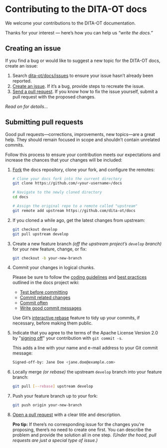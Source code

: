 # Contributing to the DITA-OT docs

We welcome your contributions to the DITA-OT documentation.

Thanks for your interest — here’s how you can help us _“write the docs.”_

## Creating an issue

If you find a bug or would like to suggest a new topic for the DITA-OT docs, create an issue:

1. Search [dita-ot/docs/issues][1] to ensure your issue hasn’t already been reported.
2. [Create an issue][2]. If it’s a bug, provide steps to recreate the issue.
3. [Send a pull request][3]. If you know how to fix the issue yourself, submit a pull request with the proposed changes.

_Read on for details…_

## Submitting pull requests

Good pull requests—corrections, improvements, new topics—are a great help. They should remain focused in scope and shouldn’t contain unrelated commits.

Follow this process to ensure your contribution meets our expectations and increase the chances that your changes will be included:

1. [Fork][4] the docs repository, clone your fork, and configure the remotes:

   ```bash
   # Clone your docs fork into the current directory
   git clone https://github.com/<your-username>/docs

   # Navigate to the newly cloned directory
   cd docs

   # Assign the original repo to a remote called "upstream"
   git remote add upstream https://github.com/dita-ot/docs
   ```

2. If you cloned a while ago, get the latest changes from upstream:

   ```bash
   git checkout develop
   git pull upstream develop
   ```

3. Create a new feature branch _(off the upstream project’s `develop` branch)_ for your new feature, change, or fix:

   ```bash
   git checkout -b your-new-branch
   ```

4. Commit your changes in logical chunks.

   Please be sure to follow the [coding guidelines][5] and [best practices][6] outlined in the docs project wiki:
   - [Test before committing][7]
   - [Commit related changes][8]
   - [Commit often][9]
   - [Write good commit messages][10]

   Use Git’s [interactive rebase][11] feature to tidy up your commits, if necessary, before making them public.

5. Indicate that you agree to the terms of the Apache License Version 2.0 by "[signing off][12]" your contribution with `git commit -s`.

   This adds a line with your name and e-mail address to your Git commit message:

   ```bash
   Signed-off-by: Jane Doe <jane.doe@example.com>
   ```

6. Locally merge _(or rebase)_ the upstream `develop` branch into your feature branch:

   ```bash
   git pull [--rebase] upstream develop
   ```

7. Push your feature branch up to your fork:

   ```bash
   git push origin your-new-branch
   ```

8. [Open a pull request][3] with a clear title and description.

   **Pro tip:** If there’s no corresponding issue for the changes you're proposing, there’s no need to create one first.
   You can describe the problem and provide the solution all in one step.
   _(Under the hood, pull requests are just a special type of issue.)_

[1]: https://github.com/dita-ot/docs/issues
[2]: https://github.com/dita-ot/docs/issues/new
[3]: https://help.github.com/articles/using-pull-requests/
[4]: https://help.github.com/articles/fork-a-repo/
[5]: https://github.com/dita-ot/docs/wiki/Coding-guidelines
[6]: https://github.com/dita-ot/docs/wiki/Git-workflow#best-practices
[7]: https://github.com/dita-ot/docs/wiki/Git-workflow#test-before-committing
[8]: https://github.com/dita-ot/docs/wiki/Git-workflow#commit-related-changes
[9]: https://github.com/dita-ot/docs/wiki/Git-workflow#commit-often
[10]: https://github.com/dita-ot/docs/wiki/Git-workflow#writing-good-commit-messages
[11]: https://help.github.com/articles/interactive-rebase
[12]: https://www.dita-ot.org/DCO
